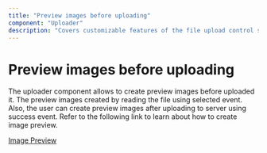 ```yaml
---
title: "Preview images before uploading"
component: "Uploader"
description: "Covers customizable features of the file upload control such as a preview image, invisible upload, progress bar, sort the file list and more."
---
```


# Preview images before uploading

The uploader component allows to create preview images before uploaded it. The preview images created by reading the file using selected event. Also, the user can create preview images after uploading to server using success event.
Refer to the following link to learn about how to create image preview.

[Image Preview](https://ej2.syncfusion.com/angular/demos/#/material/uploader/image-preview)
